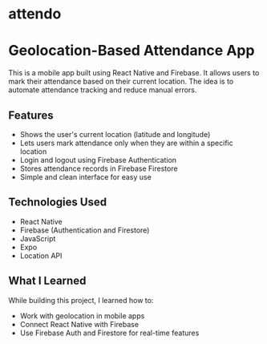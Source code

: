 # attendo
# Geolocation-Based Attendance App

This is a mobile app built using React Native and Firebase. It allows users to mark their attendance based on their current location. The idea is to automate attendance tracking and reduce manual errors.

## Features

- Shows the user's current location (latitude and longitude)
- Lets users mark attendance only when they are within a specific location
- Login and logout using Firebase Authentication
- Stores attendance records in Firebase Firestore
- Simple and clean interface for easy use

## Technologies Used

- React Native
- Firebase (Authentication and Firestore)
- JavaScript
- Expo
- Location API

## What I Learned

While building this project, I learned how to:
- Work with geolocation in mobile apps
- Connect React Native with Firebase
- Use Firebase Auth and Firestore for real-time features
